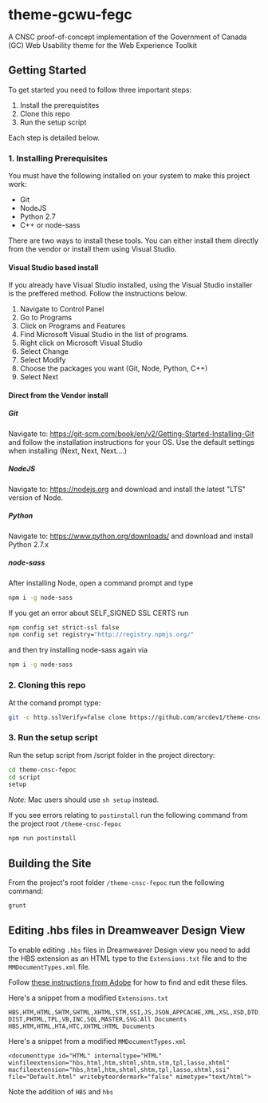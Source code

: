 theme-gcwu-fegc
===============

A CNSC proof-of-concept implementation of the Government of Canada (GC) Web Usability theme for the Web Experience Toolkit

## Getting Started

To get started you need to follow three important steps:

1. Install the prerequistites
2. Clone this repo
3. Run the setup script

Each step is detailed below.

### 1. Installing Prerequisites

You must have the following installed on your system to make this project work:

* Git
* NodeJS
* Python 2.7
* C++ or node-sass

There are two ways to install these tools. 
You can either install them directly from the vendor or install them using
Visual Studio.

#### Visual Studio based install
If you already have Visual Studio installed, using the Visual Studio 
installer is the preffered method. Follow the instructions below.

1. Navigate to Control Panel
2. Go to Programs
3. Click on Programs and Features
4. Find Microsoft Visual Studio in the list of programs.
5. Right click on Microsoft Visual Studio
6. Select Change
7. Select Modify
8. Choose the packages you want (Git, Node, Python, C++)
10. Select Next

#### Direct from the Vendor install

##### Git
Navigate to: https://git-scm.com/book/en/v2/Getting-Started-Installing-Git and follow the installation instructions for your OS. Use the default settings when installing (Next, Next, Next....)

##### NodeJS
Navigate to: https://nodejs.org and download and install the latest "LTS" version of Node.

##### Python
Navigate to: https://www.python.org/downloads/ and download and install Python 2.7.x 

##### node-sass
After installing Node, open a command prompt and type
```bash
npm i -g node-sass
```
If you get an error about SELF_SIGNED SSL CERTS run 
```bash
npm config set strict-ssl false
npm config set registry="http://registry.npmjs.org/"
```
and then try installing node-sass again via
```bash
npm i -g node-sass
```

### 2. Cloning this repo
At the comand prompt type:
```bash
git -c http.sslVerify=false clone https://github.com/arcdev1/theme-cnsc-fepoc.git
```

### 3. Run the setup script
Run the setup script from /script folder in the project directory:
```bash 
cd theme-cnsc-fepoc
cd script
setup
```
*Note:* Mac users should use `sh setup` instead.

If you see errors relating to `postinstall` run the following command from the project root `/theme-cnsc-fepoc`
```bash
npm run postinstall
```

## Building the Site
From the project's root folder `/theme-cnsc-fepoc` run the following command:
```bash
grunt 
```

## Editing .hbs files in Dreamweaver Design View
To enable editing `.hbs` files in Dreamweaver Design view you need to add
the HBS extension as an HTML type to the `Extensions.txt` file and to the 
`MMDocumentTypes.xml` file.

Follow [these instructions from Adobe](https://helpx.adobe.com/dreamweaver/kb/change-add-recognized-file-extensions.html) for how to find and edit these files.

Here's a snippet from a modified `Extensions.txt`
```
HBS,HTM,HTML,SHTM,SHTML,XHTML,STM,SSI,JS,JSON,APPCACHE,XML,XSL,XSD,DTD,RSS,RDF,LBI,DWT,ASP,ASA,ASPX,ASCX,ASMX,CONFIG,CS,CSS,SCSS,LESS,SASS,CFM,CFML,CFC,TLD,TXT,PHP,PHP3,PHP4,PHP5,PHP-DIST,PHTML,TPL,VB,INC,SQL,MASTER,SVG:All Documents
HBS,HTM,HTML,HTA,HTC,XHTML:HTML Documents
```

Here's a snippet from a modified `MMDocumentTypes.xml`
```
<documenttype id="HTML" internaltype="HTML" winfileextension="hbs,html,htm,shtml,shtm,stm,tpl,lasso,xhtml" macfileextension="hbs,html,htm,shtml,shtm,tpl,lasso,xhtml,ssi" file="Default.html" writebyteordermark="false" mimetype="text/html">
```

Note the addition of `HBS` and `hbs` 
